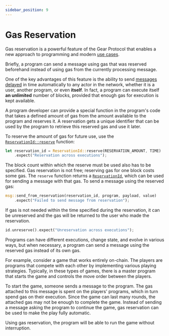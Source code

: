 ```yaml
---
sidebar_position: 9
---
```


# Gas Reservation

Gas reservation is a powerful feature of the Gear Protocol that enables a new approach to programming and modern [use cases](/docs/about/features/message-automation.md).

Briefly, a program can send a message using gas that was reserved beforehand instead of using gas from the currently processing message.

One of the key advantages of this feature is the ability to send [messages delayed](/docs/build/gstd/delayed-messages.md) in time automatically to any actor in the network, whether it is a user, another program, or even **itself**. In fact, a program can execute itself **an unlimited** number of blocks, provided that enough gas for execution is kept available.

A program developer can provide a special function in the program's code that takes a defined amount of gas from the amount available to the program and reserves it. A reservation gets a unique identifier that can be used by the program to retrieve this reserved gas and use it later.

To reserve the amount of gas for future use, use the [`ReservationId::reserve`](https://docs.gear.rs/gstd/struct.ReservationId.html#method.reserve) function:

```rust
let reservation_id = ReservationId::reserve(RESERVATION_AMOUNT, TIME)
    .expect("Reservation across executions");
```

The block count within which the reserve must be used also has to be specified. Gas reservation is not free; reserving gas for one block costs some gas. The `reserve` function returns a [`ReservationId`](https://docs.gear.rs/gstd/struct.ReservationId.html), which can be used for sending a message with that gas. To send a message using the reserved gas:

```rust
msg::send_from_reservation(reservation_id, program, payload, value)
    .expect("Failed to send message from reservation");
```

If gas is not needed within the time specified during the reservation, it can be unreserved and the gas will be returned to the user who made the reservation.

```rust
id.unreserve().expect("Unreservation across executions");
```

Programs can have different executions, change state, and evolve in various ways, but when necessary, a program can send a message using the reserved gas instead of its own gas.

For example, consider a game that works entirely on-chain. The players are programs that compete with each other by implementing various playing strategies. Typically, in these types of games, there is a master program that starts the game and controls the move order between the players.

To start the game, someone sends a message to the program. The gas attached to this message is spent on the players' programs, which in turn spend gas on their execution. Since the game can last many rounds, the attached gas may not be enough to complete the game. Instead of sending a message asking the program to continue the game, gas reservation can be used to make the play fully automatic.

Using gas reservation, the program will be able to run the game without interruption.
